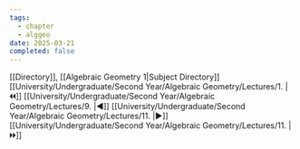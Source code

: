 ```yaml
---
tags:
  - chapter
  - alggeo
date: 2025-03-21
completed: false
---
```

[[Directory]], [[Algebraic Geometry 1|Subject Directory]]
[[University/Undergraduate/Second Year/Algebraic Geometry/Lectures/1. |🞀🞀]] [[University/Undergraduate/Second Year/Algebraic Geometry/Lectures/9. |◀]] [[University/Undergraduate/Second Year/Algebraic Geometry/Lectures/11. |▶]] [[University/Undergraduate/Second Year/Algebraic Geometry/Lectures/11. |🞂🞂]]
# 
## 
### 